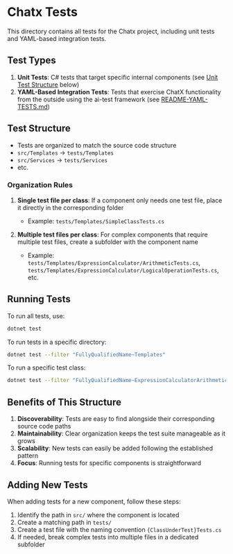 # Chatx Tests

This directory contains all tests for the Chatx project, including unit tests and YAML-based integration tests.

## Test Types

1. **Unit Tests**: C# tests that target specific internal components (see [Unit Test Structure](#test-structure) below)
2. **YAML-Based Integration Tests**: Tests that exercise ChatX functionality from the outside using the ai-test framework (see [README-YAML-TESTS.md](README-YAML-TESTS.md))

## Test Structure

- Tests are organized to match the source code structure
- `src/Templates` → `tests/Templates`
- `src/Services` → `tests/Services`
- etc.

### Organization Rules

1. **Single test file per class**: If a component only needs one test file, place it directly in the corresponding folder
   - Example: `tests/Templates/SimpleClassTests.cs`

2. **Multiple test files per class**: For complex components that require multiple test files, create a subfolder with the component name
   - Example: `tests/Templates/ExpressionCalculator/ArithmeticTests.cs`, `tests/Templates/ExpressionCalculator/LogicalOperationTests.cs`, etc.

## Running Tests

To run all tests, use:

```bash
dotnet test
```

To run tests in a specific directory:

```bash
dotnet test --filter "FullyQualifiedName~Templates"
```

To run a specific test class:

```bash
dotnet test --filter "FullyQualifiedName~ExpressionCalculatorArithmeticTests"
```

## Benefits of This Structure

1. **Discoverability**: Tests are easy to find alongside their corresponding source code paths
2. **Maintainability**: Clear organization keeps the test suite manageable as it grows
3. **Scalability**: New tests can easily be added following the established pattern
4. **Focus**: Running tests for specific components is straightforward

## Adding New Tests

When adding tests for a new component, follow these steps:

1. Identify the path in `src/` where the component is located
2. Create a matching path in `tests/`
3. Create a test file with the naming convention `{ClassUnderTest}Tests.cs`
4. If needed, break complex tests into multiple files in a dedicated subfolder